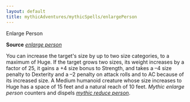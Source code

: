 ```yaml
---
layout: default
title: mythicAdventures/mythicSpells/enlargePerson
---
```

Enlarge Person

**Source** [_enlarge person_](spells/enlargePerson#_enlarge-person)

You can increase the target's size by up to two size categories, to a maximum of Huge. If the target grows two sizes, its weight increases by a factor of 25, it gains a +4 size bonus to Strength, and takes a –4 size penalty to Dexterity and a –2 penalty on attack rolls and to AC because of its increased size. A Medium humanoid creature whose size increases to Huge has a space of 15 feet and a natural reach of 10 feet. _Mythic enlarge person_ counters and dispels [_mythic reduce person_](mythicAdventures/mythicSpells/reducePerson).

